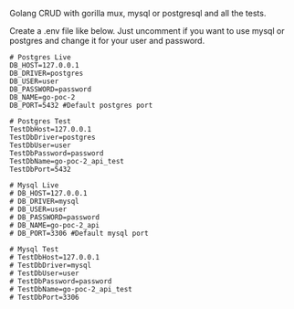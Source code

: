 Golang CRUD with gorilla mux, mysql or postgresql and all the tests.

Create a .env file like below. Just uncomment if you want to use mysql or postgres and change it for your user and password.

```
# Postgres Live
DB_HOST=127.0.0.1
DB_DRIVER=postgres
DB_USER=user
DB_PASSWORD=password
DB_NAME=go-poc-2
DB_PORT=5432 #Default postgres port

# Postgres Test
TestDbHost=127.0.0.1
TestDbDriver=postgres
TestDbUser=user
TestDbPassword=password
TestDbName=go-poc-2_api_test
TestDbPort=5432

# Mysql Live
# DB_HOST=127.0.0.1
# DB_DRIVER=mysql
# DB_USER=user
# DB_PASSWORD=password
# DB_NAME=go-poc-2_api
# DB_PORT=3306 #Default mysql port

# Mysql Test
# TestDbHost=127.0.0.1
# TestDbDriver=mysql
# TestDbUser=user
# TestDbPassword=password
# TestDbName=go-poc-2_api_test
# TestDbPort=3306
```
